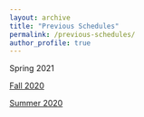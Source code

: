 ```yaml
---
layout: archive
title: "Previous Schedules"
permalink: /previous-schedules/
author_profile: true
---
```


Spring 2021<a href="gsipe-workshop.github.io/files/schedule_spring2021.pdf">

Fall 2020<a href="/gsipe-workshop.github.io/files/schedule_fall2020.pdf">

Summer 2020<a href="gsipe-workshop.github.io/files/schedule_summer2020.pdf">
